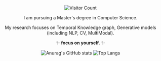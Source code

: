 <div align="center">

![Visitor Count](https://profile-counter.glitch.me/TCcjx/count.svg)


I am pursuing a Master's degree in Computer Science.

My research focuses on Temporal Knowledge graph, Generative models (including NLP, CV, MultiModal).

✨ **focus on yourself.** ✨
<!--
**TCcjx/TCcjx** is a ✨ _special_ ✨ repository because its `README.md` (this file) appears on your GitHub profile.

Here are some ideas to get you started:

- 🔭 I’m currently working on ...
- 🌱 I’m currently learning ...
- 👯 I’m looking to collaborate on ...
- 🤔 I’m looking for help with ...
- 💬 Ask me about ...
- 📫 How to reach me: ...
- 😄 Pronouns: ...
- ⚡ Fun fact: ...
-->
![Anurag's GitHub stats](https://github-readme-stats.vercel.app/api?username=TCcjx&theme=radical)
![Top Langs](https://github-readme-stats.vercel.app/api/top-langs/?username=TCcjx&theme=radical)



